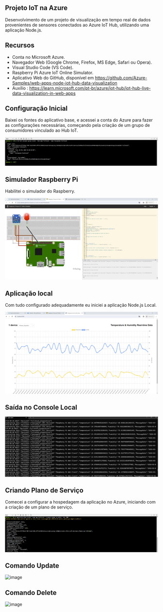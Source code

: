 ## Projeto IoT na Azure 

Desenvolvimento de um projeto de visualização em tempo real de dados provenientes de sensores conectados ao Azure IoT Hub, utilizando uma aplicação Node.js.


## Recursos

- Conta no Microsoft Azure.
- Navegador Web (Google Chrome, Firefox, MS Edge, Safari ou Opera).
- Visual Studio Code (VS Code).
- Raspberry Pi Azure IoT Online Simulator.
- Aplicativo Web do GitHub, disponível em https://github.com/Azure-Samples/web-apps-node-iot-hub-data-visualization
- Auxílio : https://learn.microsoft.com/pt-br/azure/iot-hub/iot-hub-live-data-visualization-in-web-apps


## Configuração Inicial
Baixei os fontes do aplicativo base, e acessei a conta do Azure para fazer as configurações necessárias, começando pela criação de um grupo de consumidores vinculado ao Hub IoT.

![image](criando_grupo_consumidor.png)


## Simulador Raspberry Pi
Habilitei o simulador do Raspberry.

![image](raspberry_pi_web_simulator.png)


## Aplicação local
Com tudo configurado adequadamente eu iniciei a aplicação Node.js Local.

![image](acesso_local_http.png)


## Saída no Console Local

![image](saida_console.png)


##  Criando Plano de Serviço
Comecei a configurar a hospedagem da aplicação no Azure, iniciando com a criação de um plano de serviço.

![image](criacao_plano_servico.png)


##  Comando Update

![image](03_4_comando_update.png)


##  Comando Delete

![image](03_5_comando_delete.png)


